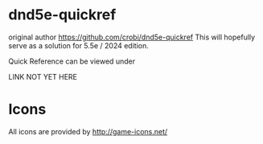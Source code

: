 dnd5e-quickref
==============
original author https://github.com/crobi/dnd5e-quickref
This will hopefully serve as a solution for 5.5e / 2024 edition.


Quick Reference can be viewed under

LINK NOT YET HERE



Icons
==============

All icons are provided by http://game-icons.net/

